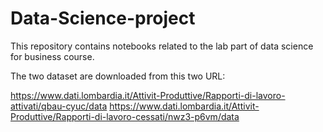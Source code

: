 # Data-Science-project

This repository contains notebooks related to the lab part of data science for business course.

The two dataset are downloaded from this two URL:

https://www.dati.lombardia.it/Attivit-Produttive/Rapporti-di-lavoro-attivati/qbau-cyuc/data
https://www.dati.lombardia.it/Attivit-Produttive/Rapporti-di-lavoro-cessati/nwz3-p6vm/data
